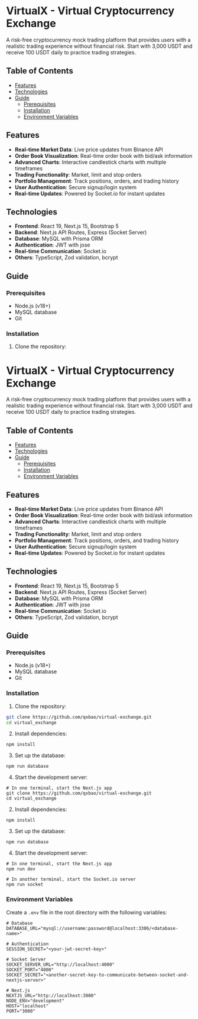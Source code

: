 # VirtualX - Virtual Cryptocurrency Exchange

A risk-free cryptocurrency mock trading platform that provides users with a realistic trading experience without financial risk. Start with 3,000 USDT and receive 100 USDT daily to practice trading strategies.

## Table of Contents

- [Features](#features)
- [Technologies](#technologies)
- [Guide](#guide)
  - [Prerequisites](#prerequisites)
  - [Installation](#installation)
  - [Environment Variables](#environment-variables)


## Features

- **Real-time Market Data**: Live price updates from Binance API
- **Order Book Visualization**: Real-time order book with bid/ask information
- **Advanced Charts**: Interactive candlestick charts with multiple timeframes
- **Trading Functionality**: Market, limit and stop orders
- **Portfolio Management**: Track positions, orders, and trading history
- **User Authentication**: Secure signup/login system
- **Real-time Updates**: Powered by Socket.io for instant updates

## Technologies

- **Frontend**: React 19, Next.js 15, Bootstrap 5
- **Backend**: Next.js API Routes, Express (Socket Server)
- **Database**: MySQL with Prisma ORM
- **Authentication**: JWT with jose
- **Real-time Communication**: Socket.io
- **Others**: TypeScript, Zod validation, bcrypt

## Guide

### Prerequisites

- Node.js (v18+)
- MySQL database
- Git

### Installation

1. Clone the repository:
# VirtualX - Virtual Cryptocurrency Exchange

A risk-free cryptocurrency mock trading platform that provides users with a realistic trading experience without financial risk. Start with 3,000 USDT and receive 100 USDT daily to practice trading strategies.

## Table of Contents

- [Features](#features)
- [Technologies](#technologies)
- [Guide](#guide)
  - [Prerequisites](#prerequisites)
  - [Installation](#installation)
  - [Environment Variables](#environment-variables)


## Features

- **Real-time Market Data**: Live price updates from Binance API
- **Order Book Visualization**: Real-time order book with bid/ask information
- **Advanced Charts**: Interactive candlestick charts with multiple timeframes
- **Trading Functionality**: Market, limit and stop orders
- **Portfolio Management**: Track positions, orders, and trading history
- **User Authentication**: Secure signup/login system
- **Real-time Updates**: Powered by Socket.io for instant updates

## Technologies

- **Frontend**: React 19, Next.js 15, Bootstrap 5
- **Backend**: Next.js API Routes, Express (Socket Server)
- **Database**: MySQL with Prisma ORM
- **Authentication**: JWT with jose
- **Real-time Communication**: Socket.io
- **Others**: TypeScript, Zod validation, bcrypt

## Guide

### Prerequisites

- Node.js (v18+)
- MySQL database
- Git

### Installation

1. Clone the repository:

```bash
git clone https://github.com/qxbao/virtual-exchange.git
cd virtual_exchange
```

2. Install dependencies:

```
npm install
```

3. Set up the database:
```
npm run database
```

4. Start the development server:
```
# In one terminal, start the Next.js app
git clone https://github.com/qxbao/virtual-exchange.git
cd virtual_exchange
```

2. Install dependencies:

```
npm install
```

3. Set up the database:
```
npm run database
```

4. Start the development server:
```
# In one terminal, start the Next.js app
npm run dev

# In another terminal, start the Socket.io server
npm run socket
```

### Environment Variables
Create a `.env` file in the root directory with the following variables:
```
# Database
DATABASE_URL="mysql://username:password@localhost:3306/<database-name>"

# Authentication
SESSION_SECRET="<your-jwt-secret-key>"

# Socket Server
SOCKET_SERVER_URL="http://localhost:4000"
SOCKET_PORT="4000"
SOCKET_SECRET="<another-secret-key-to-communicate-between-socket-and-nextjs-server>"

# Next.js
NEXTJS_URL="http://localhost:3000"
NODE_ENV="development"
HOST="localhost"
PORT="3000"
```